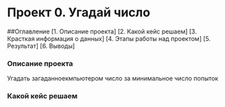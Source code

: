 # Проект 0. Угадай число

##Оглавление
[1. Описание проекта]
[2. Какой кейс решаем]
[3. Красткая информация о данных]
[4. Этапы работы над проектом]
[5. Результат]
[6. Выводы]

### Описание проекта
Угадать загаданноекмпьютером число за минимальное число попыток




### Какой кейс решаем
